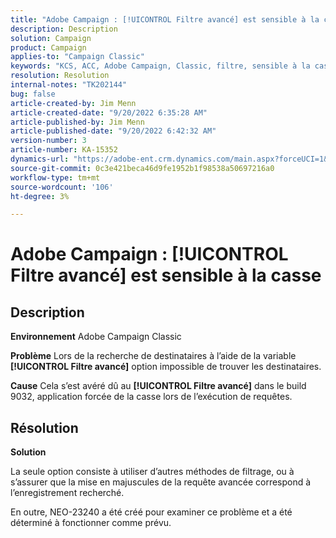 ```yaml
---
title: "Adobe Campaign : [!UICONTROL Filtre avancé] est sensible à la casse"
description: Description
solution: Campaign
product: Campaign
applies-to: "Campaign Classic"
keywords: "KCS, ACC, Adobe Campaign, Classic, filtre, sensible à la casse, majuscules, NEO-23240"
resolution: Resolution
internal-notes: "TK202144"
bug: false
article-created-by: Jim Menn
article-created-date: "9/20/2022 6:35:28 AM"
article-published-by: Jim Menn
article-published-date: "9/20/2022 6:42:32 AM"
version-number: 3
article-number: KA-15352
dynamics-url: "https://adobe-ent.crm.dynamics.com/main.aspx?forceUCI=1&pagetype=entityrecord&etn=knowledgearticle&id=83173d65-ae38-ed11-9db1-0022480866ad"
source-git-commit: 0c3e421beca46d9fe1952b1f98538a50697216a0
workflow-type: tm+mt
source-wordcount: '106'
ht-degree: 3%

---
```


# Adobe Campaign : [!UICONTROL Filtre avancé] est sensible à la casse

## Description


<b>Environnement</b>
Adobe Campaign Classic

<b>Problème</b>
Lors de la recherche de destinataires à l’aide de la variable <b>[!UICONTROL Filtre avancé]</b> option impossible de trouver les destinataires.

<b>Cause</b>
Cela s’est avéré dû au <b>[!UICONTROL Filtre avancé]</b> dans le build 9032, application forcée de la casse lors de l’exécution de requêtes.


## Résolution


<b>Solution</b>

La seule option consiste à utiliser d’autres méthodes de filtrage, ou à s’assurer que la mise en majuscules de la requête avancée correspond à l’enregistrement recherché.

En outre, NEO-23240 a été créé pour examiner ce problème et a été déterminé à fonctionner comme prévu.
